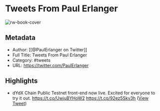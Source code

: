 # Tweets From Paul Erlanger

![rw-book-cover](https://pbs.twimg.com/profile_images/1515230978972827654/nXnz0Jo1.jpg)

## Metadata
- Author: [[@PaulErlanger on Twitter]]
- Full Title: Tweets From Paul Erlanger
- Category: #tweets
- URL: https://twitter.com/PaulErlanger

## Highlights
- dYdX Chain Public Testnet front-end now live. Excited for everyone to try it out. https://t.co/UwjuBYHoW2 https://t.co/92ez5Skv3h ([View Tweet](https://twitter.com/PaulErlanger/status/1676641672174731284))
